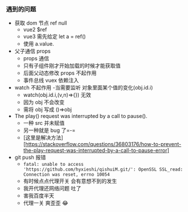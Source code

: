 ### 遇到的问题

- 获取 dom 节点 ref null
  - vue2 $ref
  - vue3 需先给定 let a = ref()
  - 使用 a.value.
- 父子通信 props
  - props 通信
  - 只有子组件刚才开始加载的时候才能获取值
  - 后面父动态修改 props 不起作用
  - 事件总线 vuex 依赖注入
- watch 不起作用 -当需要监听 对象里面某个值的变化(obj.id.i)
  - watch(obj.id.i,(v,n)=>{}) 无效
  - 因为 obj 不会改变
  - 需将 obj 写成 ()=>obj
- The play() request was interrupted by a call to pause().
  - 一种 src 并未赋值
  - 另一种就是 bug 了=-=
  - [这里是解决方法][https://stackoverflow.com/questions/36803176/how-to-prevent-the-play-request-was-interrupted-by-a-call-to-pause-error]
- git push 报错
  - `fatal: unable to access 'https://github.com/hyxieshi/qishuiM.git/': OpenSSL SSL_read: Connection was reset, errno 10054`
  - 有时候点点代理开关 会有意想不到的发生
  - 我开代理还网络问题 吐了
  - 害我百度半天
  - 代理一关 爽歪歪 :joy:
